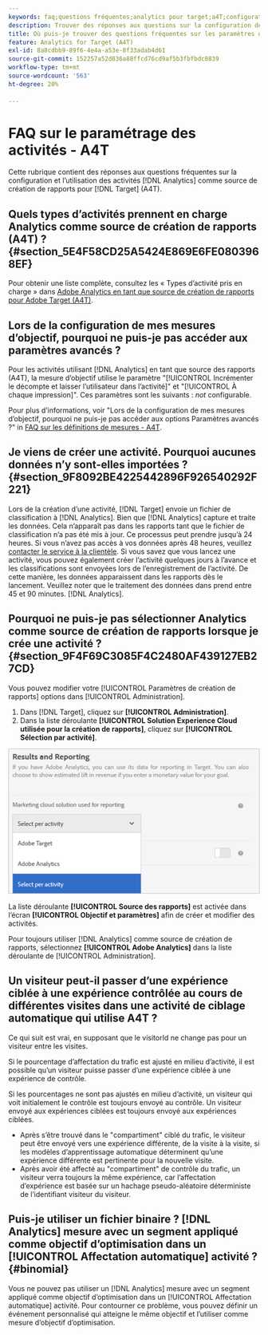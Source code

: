 ```yaml
---
keywords: faq;questions fréquentes;analytics pour target;a4T;configuration des activités
description: Trouver des réponses aux questions sur la configuration des activités lors de l’utilisation d’Analytics pour [!DNL Target] (A4T). A4T vous permet d’utiliser les rapports Analytics pour [!DNL Target] activités.
title: Où puis-je trouver des questions fréquentes sur les paramètres d’activité avec A4T ?
feature: Analytics for Target (A4T)
exl-id: 8a8cdbb9-89f6-4e4a-a53e-8f33adab4d61
source-git-commit: 152257a52d836a88ffcd76cd9af5b3fbfbdc0839
workflow-type: tm+mt
source-wordcount: '563'
ht-degree: 20%

---
```


# FAQ sur le paramétrage des activités - A4T

Cette rubrique contient des réponses aux questions fréquentes sur la configuration et l’utilisation des activités [!DNL Analytics] comme source de création de rapports pour [!DNL Target] (A4T).

## Quels types d’activités prennent en charge Analytics comme source de création de rapports (A4T) ? {#section_5E4F58CD25A5424E869E6FE0803968EF}

Pour obtenir une liste complète, consultez les « Types d’activité pris en charge » dans [Adobe Analytics en tant que source de création de rapports pour Adobe Target (A4T)](/help/main/c-integrating-target-with-mac/a4t/a4t.md#concept_7540C8C04259434AB6EE33B09F47A1DE).

## Lors de la configuration de mes mesures d’objectif, pourquoi ne puis-je pas accéder aux paramètres avancés ?

Pour les activités utilisant [!DNL Analytics] en tant que source des rapports (A4T), la mesure d’objectif utilise le paramètre &quot;[!UICONTROL Incrémenter le décompte et laisser l’utilisateur dans l’activité]&quot; et &quot;[!UICONTROL À chaque impression]&quot;. Ces paramètres sont les suivants : *not* configurable.

Pour plus d’informations, voir &quot;Lors de la configuration de mes mesures d’objectif, pourquoi ne puis-je pas accéder aux options Paramètres avancés ?&quot; in [FAQ sur les définitions de mesures - A4T](/help/main/c-integrating-target-with-mac/a4t/r-a4t-faq/a4t-faq-metric-definition.md).

## Je viens de créer une activité. Pourquoi aucunes données n’y sont-elles importées ? {#section_9F8092BE4225442896F926540292F221}

Lors de la création d’une activité, [!DNL Target] envoie un fichier de classification à [!DNL Analytics]. Bien que [!DNL Analytics] capture et traite les données. Cela n’apparaît pas dans les rapports tant que le fichier de classification n’a pas été mis à jour. Ce processus peut prendre jusqu’à 24 heures. Si vous n’avez pas accès à vos données après 48 heures, veuillez [contacter le service à la clientèle](/help/main/cmp-resources-and-contact-information.md#reference_ACA3391A00EF467B87930A450050077C). Si vous savez que vous lancez une activité, vous pouvez également créer l’activité quelques jours à l’avance et les classifications sont envoyées lors de l’enregistrement de l’activité. De cette manière, les données apparaissent dans les rapports dès le lancement. Veuillez noter que le traitement des données dans prend entre 45 et 90 minutes. [!DNL Analytics].

## Pourquoi ne puis-je pas sélectionner Analytics comme source de création de rapports lorsque je crée une activité ? {#section_9F4F69C3085F4C2480AF439127EB27CD}

Vous pouvez modifier votre [!UICONTROL Paramètres de création de rapports] options dans [!UICONTROL Administration].

1. Dans [!DNL Target], cliquez sur **[!UICONTROL Administration]**.
1. Dans la liste déroulante **[!UICONTROL Solution Experience Cloud utilisée pour la création de rapports]**, cliquez sur **[!UICONTROL Sélection par activité]**.

![](assets/select-per-activity.png)

La liste déroulante **[!UICONTROL Source des rapports]** est activée dans l’écran **[!UICONTROL Objectif et paramètres]** afin de créer et modifier des activités.

Pour toujours utiliser [!DNL Analytics] comme source de création de rapports, sélectionnez **[!UICONTROL Adobe Analytics]** dans la liste déroulante de [!UICONTROL Administration].

## Un visiteur peut-il passer d’une expérience ciblée à une expérience contrôlée au cours de différentes visites dans une activité de ciblage automatique qui utilise A4T ?

Ce qui suit est vrai, en supposant que le visitorId ne change pas pour un visiteur entre les visites.

Si le pourcentage d’affectation du trafic est ajusté en milieu d’activité, il est possible qu’un visiteur puisse passer d’une expérience ciblée à une expérience de contrôle.

Si les pourcentages ne sont pas ajustés en milieu d’activité, un visiteur qui voit initialement le contrôle est toujours envoyé au contrôle. Un visiteur envoyé aux expériences ciblées est toujours envoyé aux expériences ciblées.

* Après s’être trouvé dans le &quot;compartiment&quot; ciblé du trafic, le visiteur peut être envoyé vers une expérience différente, de la visite à la visite, si les modèles d’apprentissage automatique déterminent qu’une expérience différente est pertinente pour la nouvelle visite.
* Après avoir été affecté au &quot;compartiment&quot; de contrôle du trafic, un visiteur verra toujours la même expérience, car l’affectation d’expérience est basée sur un hachage pseudo-aléatoire déterministe de l’identifiant visiteur du visiteur.


## Puis-je utiliser un fichier binaire ? [!DNL Analytics] mesure avec un segment appliqué comme objectif d’optimisation dans un [!UICONTROL Affectation automatique] activité ? {#binomial}

Vous ne pouvez pas utiliser un [!DNL Analytics] mesure avec un segment appliqué comme objectif d’optimisation dans un [!UICONTROL Affectation automatique] activité. Pour contourner ce problème, vous pouvez définir un événement personnalisé qui atteigne le même objectif et l’utiliser comme mesure d’objectif d’optimisation.